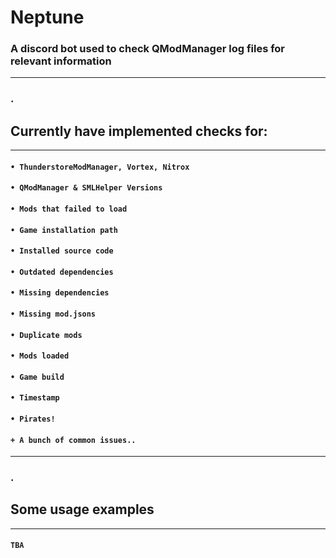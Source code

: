 # Neptune
### A discord bot used to check QModManager log files for relevant information
---
### .

## Currently have implemented checks for:
---
#### `• ThunderstoreModManager, Vortex, Nitrox`
#### `• QModManager & SMLHelper Versions`
#### `• Mods that failed to load`
#### `• Game installation path`
#### `• Installed source code`
#### `• Outdated dependencies`
#### `• Missing dependencies`
#### `• Missing mod.jsons`
#### `• Duplicate mods`
#### `• Mods loaded`
#### `• Game build`
#### `• Timestamp`
#### `• Pirates!`
#### `+ A bunch of common issues..`
---
### .

## Some usage examples
---
#### ` TBA `
